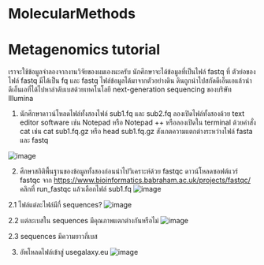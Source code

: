 # MolecularMethods

# Metagenomics tutorial
เราจะใช้ข้อมูลจำลองจากงานวิจัยของผมเองนะครับ นักศึกษาจะได้ข้อมูลที่เป็นไฟล์ fastq ที่ ตัวย่อของไฟล์ fastq มีได้เป็น fq และ fastq ไฟล์ข้อมูลได้มาจากตัวอย่างดิน ดินถูกนำไปสกัดดีเอ็นเอแล้วนำดีเอ็นเอที่ได้ไปหาลำดับเบสด้วยเทคโนโลยี next-generation sequencing ของบริษัท Illumina 
1. นักศึกษาดาวน์โหลดไฟล์ทั้งสองไฟล์ 
sub1.fq และ sub2.fq
ลองเปิดไฟล์ทั้งสองด้วย text editor software เช่น Notepad หรือ Notepad ++ หรือลองเปิดใน terminal ด้วยคำสั่ง cat เช่น cat sub1.fq.gz หรือ head sub1.fq.gz
สังเกตความแตกต่างระหว่างไฟล์ fasta และ fastq

![image](https://user-images.githubusercontent.com/70691598/148316965-ac438347-1634-4918-970d-28cb4fd01d83.png)

2. ศึกษาสถิติพื้นฐานของข้อมูลทั้งสองก่อนนำไปวิเคราะห์ด้วย fastqc 
ดาวน์โหลดซอฟต์แวร์ fastqc จาก https://www.bioinformatics.babraham.ac.uk/projects/fastqc/
คลิกที่ run_fastqc แล้วเลือกไฟล์ sub1.fq
![image](https://user-images.githubusercontent.com/70691598/148317160-09bf4377-eaa2-4529-ae86-44dd67fe847c.png)

 2.1 ไฟล์แต่ละไฟล์มีกี่ sequences?
 ![image](https://user-images.githubusercontent.com/70691598/148317181-56a099ff-b40a-4652-bb5c-a9109c3a1d19.png)
 

 2.2 แต่ละเบสใน sequences มีคุณภาพแตกต่างกันหรือไม่
 ![image](https://user-images.githubusercontent.com/70691598/148317190-ad5d8fa7-d83a-4f5a-b532-049015e5ae00.png)

 2.3 sequences มีความยาวกี่เบส

3. อัพโหลดไฟล์เข้าสู่ usegalaxy.eu
![image](https://user-images.githubusercontent.com/70691598/148321189-ec2a6b58-e78b-4d63-998b-7a748258977e.png)

